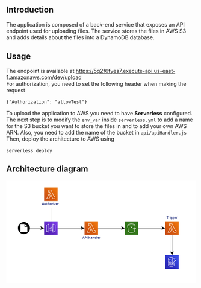 ## Introduction
The application is composed of a back-end service that exposes an API endpoint used for uploading files. The service stores the files in AWS S3 and adds details about the files into a DynamoDB database.

## Usage
The endpoint is available at https://5q2f6fyes7.execute-api.us-east-1.amazonaws.com/dev/upload  
For authorization, you need to set the following header when making the request
```
{"Authorization": "allowTest"}
```

To upload the application to AWS you need to have **Serverless** configured.  
The next step is to modify the `env_var` inside `serverless.yml` to add a name for the S3 bucket you want to store the files in and to add your own AWS ARN. Also, you need to add the name of the bucket in `api/apiHandler.js`  
Then, deploy the architecture to AWS using

```
serverless deploy
```

## Architecture diagram

![Diagram](https://github.com/gabyvlad96/cloud-development-challenge/blob/main/Diagram.png)
